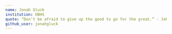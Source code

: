 ```yaml
---
name: Jonah Gluck
institution: OBHS
quote: “Don’t be afraid to give up the good to go for the great.” - John D. Rockefeller
github_user: jonahgluck 
---
```

